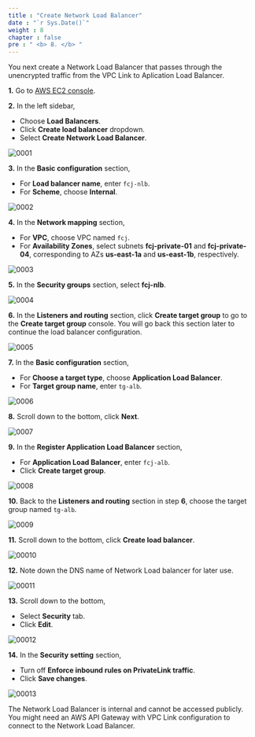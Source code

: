 ```yaml
---
title : "Create Network Load Balancer"
date : "`r Sys.Date()`"
weight : 8
chapter : false
pre : " <b> 8. </b> "
---
```


You next create a Network Load Balancer that passes through the unencrypted traffic from the VPC Link to Aplication Load Balancer.

**1.** Go to [AWS EC2 console](https://console.aws.amazon.com/ec2/).

**2.** In the left sidebar,

- Choose **Load Balancers**.
- Click **Create load balancer** dropdown.
- Select **Create Network Load Balancer**.

![0001](/images/7/0001.svg?featherlight=false&width=100pc)

**3.** In the **Basic configuration** section,
- For **Load balancer name**, enter `fcj-nlb`.
- For **Scheme**, choose **Internal**.

![0002](/images/7/0002.svg?featherlight=false&width=100pc)

**4.** In the **Network mapping** section,
- For **VPC**, choose VPC named `fcj`.
- For **Availability Zones**, select subnets **fcj-private-01** and **fcj-private-04**, corresponding to AZs **us-east-1a** and **us-east-1b**, respectively.

![0003](/images/7/0003.svg?featherlight=false&width=100pc)

**5.** In the **Security groups** section, select **fcj-nlb**.

![0004](/images/7/0004.svg?featherlight=false&width=100pc)

**6.** In the **Listeners and routing** section, click **Create target group** to go to the **Create target group** console. You will go back this section later to continue the load balancer configuration.

![0005](/images/7/0005.svg?featherlight=false&width=100pc)

**7.**  In the **Basic configuration** section, 
- For **Choose a target type**, choose **Application Load Balancer**.
- For **Target group name**, enter `tg-alb`.

![0006](/images/7/0006.svg?featherlight=false&width=100pc)

**8.** Scroll down to the bottom, click **Next**.

![0007](/images/7/0007.svg?featherlight=false&width=100pc)

**9.** In the **Register Application Load Balancer** section,

- For **Application Load Balancer**, enter `fcj-alb`.
- Click **Create target group**.

![0008](/images/7/0008.svg?featherlight=false&width=100pc)

**10.** Back to the **Listeners and routing** section in step **6**, choose the target group named `tg-alb`.

![0009](/images/7/0009.svg?featherlight=false&width=100pc)

**11.** Scroll down to the bottom, click **Create load balancer**.

![00010](/images/7/00010.svg?featherlight=false&width=100pc)

**12.** Note down the DNS name of Network Load balancer for later use.

![00011](/images/7/00011.svg?featherlight=false&width=100pc)

**13.** Scroll down to the bottom,

- Select **Security** tab.
- Click **Edit**.

![00012](/images/7/00012.svg?featherlight=false&width=100pc)

**14.** In the **Security setting** section,

- Turn off **Enforce inbound rules on PrivateLink traffic**.
- Click **Save changes**.

![00013](/images/7/00013.svg?featherlight=false&width=100pc)

The Network Load Balancer is internal and cannot be accessed publicly. You might need an AWS API Gateway with VPC Link configuration to connect to the Network Load Balancer.